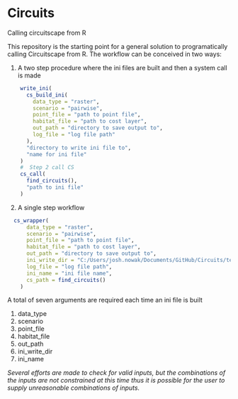 # Circuits
Calling circuitscape from R

This repository is the starting point for a general solution to programatically calling Circuitscape from R.  The workflow can be conceived in two ways:
1) A two step procedure where the ini files are built and then a system call is made
```R
    write_ini(
      cs_build_ini(
        data_type = "raster",
        scenario = "pairwise",
        point_file = "path to point file", 
        habitat_file = "path to cost layer",
        out_path = "directory to save output to",
        log_file = "log file path"
      ),
      "directory to write ini file to",
      "name for ini file"
    )
    #  Step 2 call CS
    cs_call(
      find_circuits(), 
      "path to ini file"
    )
```

2) A single step workflow
```R
  cs_wrapper(
      data_type = "raster",
      scenario = "pairwise",
      point_file = "path to point file", 
      habitat_file = "path to cost layer",
      out_path = "directory to save output to",
      ini_write_dir = "C:/Users/josh.nowak/Documents/GitHub/Circuits/tests",
      log_file = "log file path",
      ini_name = "ini file name",
      cs_path = find_circuits()    
    )
```

A total of seven arguments are required each time an ini file is built
1) data_type
2) scenario
3) point_file
4) habitat_file
5) out_path
6) ini_write_dir
7) ini_name

*Several efforts are made to check for valid inputs, but the combinations of the inputs are not constrained at this time thus it is possible for the user to supply unreasonable combinations of inputs.*

